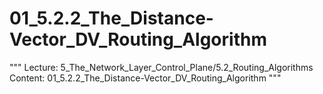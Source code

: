 # 01_5.2.2_The_Distance-Vector_DV_Routing_Algorithm

"""
Lecture: 5_The_Network_Layer_Control_Plane/5.2_Routing_Algorithms
Content: 01_5.2.2_The_Distance-Vector_DV_Routing_Algorithm
"""

